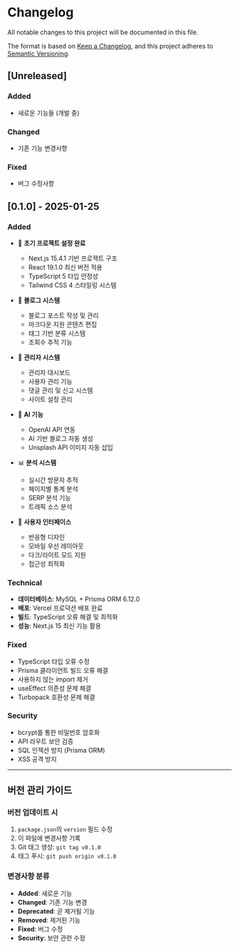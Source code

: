 # Changelog

All notable changes to this project will be documented in this file.

The format is based on [Keep a Changelog](https://keepachangelog.com/en/1.0.0/),
and this project adheres to [Semantic Versioning](https://semver.org/spec/v2.0.0.html).

## [Unreleased]

### Added
- 새로운 기능들 (개발 중)

### Changed
- 기존 기능 변경사항

### Fixed
- 버그 수정사항

## [0.1.0] - 2025-01-25

### Added
- 🚀 **초기 프로젝트 설정 완료**
  - Next.js 15.4.1 기반 프로젝트 구조
  - React 19.1.0 최신 버전 적용
  - TypeScript 5 타입 안정성
  - Tailwind CSS 4 스타일링 시스템

- 📝 **블로그 시스템**
  - 블로그 포스트 작성 및 관리
  - 마크다운 지원 콘텐츠 편집
  - 태그 기반 분류 시스템
  - 조회수 추적 기능

- 🔐 **관리자 시스템**
  - 관리자 대시보드
  - 사용자 관리 기능
  - 댓글 관리 및 신고 시스템
  - 사이트 설정 관리

- 🤖 **AI 기능**
  - OpenAI API 연동
  - AI 기반 블로그 자동 생성
  - Unsplash API 이미지 자동 삽입

- 📊 **분석 시스템**
  - 실시간 방문자 추적
  - 페이지별 통계 분석
  - SERP 분석 기능
  - 트래픽 소스 분석

- 🎨 **사용자 인터페이스**
  - 반응형 디자인
  - 모바일 우선 레이아웃
  - 다크/라이트 모드 지원
  - 접근성 최적화

### Technical
- **데이터베이스**: MySQL + Prisma ORM 6.12.0
- **배포**: Vercel 프로덕션 배포 완료
- **빌드**: TypeScript 오류 해결 및 최적화
- **성능**: Next.js 15 최신 기능 활용

### Fixed
- TypeScript 타입 오류 수정
- Prisma 클라이언트 빌드 오류 해결
- 사용하지 않는 import 제거
- useEffect 의존성 문제 해결
- Turbopack 호환성 문제 해결

### Security
- bcrypt를 통한 비밀번호 암호화
- API 라우트 보안 검증
- SQL 인젝션 방지 (Prisma ORM)
- XSS 공격 방지

---

## 버전 관리 가이드

### 버전 업데이트 시
1. `package.json`의 `version` 필드 수정
2. 이 파일에 변경사항 기록
3. Git 태그 생성: `git tag v0.1.0`
4. 태그 푸시: `git push origin v0.1.0`

### 변경사항 분류
- **Added**: 새로운 기능
- **Changed**: 기존 기능 변경
- **Deprecated**: 곧 제거될 기능
- **Removed**: 제거된 기능
- **Fixed**: 버그 수정
- **Security**: 보안 관련 수정 